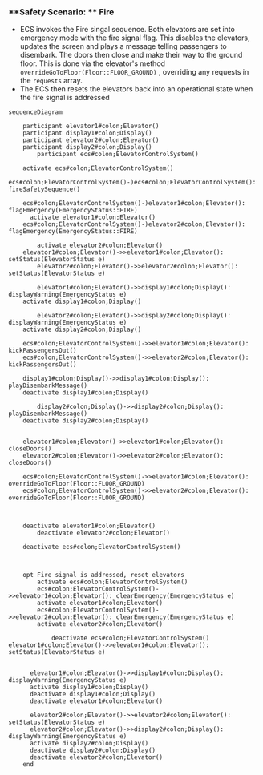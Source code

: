 ### **Safety Scenario: ** Fire

- ECS invokes the Fire singal sequence. Both elevators are set into emergency mode with the fire signal flag.  This disables the elevators, updates the screen and plays a message telling passengers to disembark. The doors then close and make their way to the ground floor. This is done via the elevator's method `overrideGoToFloor(Floor::FLOOR_GROUND)` , overriding any requests in the `requests` array.
- The ECS then resets the elevators back into an operational state when the fire signal is addressed

```mermaid
sequenceDiagram

  	participant elevator1#colon;Elevator()
  	participant display1#colon;Display()
  	participant elevator2#colon;Elevator()
  	participant display2#colon;Display()
 		participant ecs#colon;ElevatorControlSystem()
  	
  	activate ecs#colon;ElevatorControlSystem()
  	ecs#colon;ElevatorControlSystem()-)ecs#colon;ElevatorControlSystem(): fireSafetySequence()
  	
  	ecs#colon;ElevatorControlSystem()-)elevator1#colon;Elevator(): flagEmergency(EmergencyStatus::FIRE)
  	  activate elevator1#colon;Elevator()
  	ecs#colon;ElevatorControlSystem()-)elevator2#colon;Elevator(): flagEmergency(EmergencyStatus::FIRE)

		activate elevator2#colon;Elevator()
  	elevator1#colon;Elevator()->>elevator1#colon;Elevator(): setStatus(ElevatorStatus e)
		elevator2#colon;Elevator()->>elevator2#colon;Elevator(): setStatus(ElevatorStatus e)
		
		elevator1#colon;Elevator()->>display1#colon;Display(): displayWarning(EmergencyStatus e)
	activate display1#colon;Display()
	
		elevator2#colon;Elevator()->>display2#colon;Display(): displayWarning(EmergencyStatus e)
	activate display2#colon;Display()
	
	ecs#colon;ElevatorControlSystem()->>elevator1#colon;Elevator(): kickPassengersOut()
	ecs#colon;ElevatorControlSystem()->>elevator2#colon;Elevator(): kickPassengersOut()
	
	display1#colon;Display()->>display1#colon;Display(): playDisembarkMessage()
	deactivate display1#colon;Display()
	
		display2#colon;Display()->>display2#colon;Display(): playDisembarkMessage()
	deactivate display2#colon;Display()
	
	
	elevator1#colon;Elevator()->>elevator1#colon;Elevator(): closeDoors()
	elevator2#colon;Elevator()->>elevator2#colon;Elevator(): closeDoors()
	
	ecs#colon;ElevatorControlSystem()->>elevator1#colon;Elevator(): overrideGoToFloor(Floor::FLOOR_GROUND)
	ecs#colon;ElevatorControlSystem()->>elevator2#colon;Elevator(): overrideGoToFloor(Floor::FLOOR_GROUND)
	
	
  	
  	deactivate elevator1#colon;Elevator()
		deactivate elevator2#colon;Elevator()
  	
  	deactivate ecs#colon;ElevatorControlSystem()
  	
  	
  	
  	opt Fire signal is addressed, reset elevators
  	 	activate ecs#colon;ElevatorControlSystem()
  		ecs#colon;ElevatorControlSystem()->>elevator1#colon;Elevator(): clearEmergency(EmergencyStatus e)
  		activate elevator1#colon;Elevator()
		ecs#colon;ElevatorControlSystem()->>elevator2#colon;Elevator(): clearEmergency(EmergencyStatus e)
		activate elevator2#colon;Elevator()
	
			deactivate ecs#colon;ElevatorControlSystem()
elevator1#colon;Elevator()->>elevator1#colon;Elevator(): setStatus(ElevatorStatus e)


      elevator1#colon;Elevator()->>display1#colon;Display(): displayWarning(EmergencyStatus e)
      activate display1#colon;Display()
      deactivate display1#colon;Display()
      deactivate elevator1#colon;Elevator()
      
      elevator2#colon;Elevator()->>elevator2#colon;Elevator(): setStatus(ElevatorStatus e)
      elevator2#colon;Elevator()->>display2#colon;Display(): displayWarning(EmergencyStatus e)
      activate display2#colon;Display()
      deactivate display2#colon;Display()
      deactivate elevator2#colon;Elevator()
  	end
```
